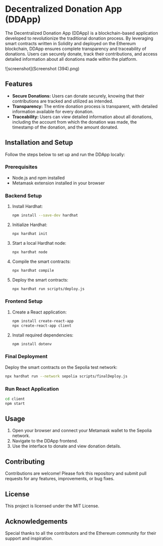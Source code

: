 # Decentralized Donation App (DDApp)

The Decentralized Donation App (DDApp) is a blockchain-based application developed to revolutionize the traditional donation process. By leveraging smart contracts written in Solidity and deployed on the Ethereum blockchain, DDApp ensures complete transparency and traceability of donations. Users can securely donate, track their contributions, and access detailed information about all donations made within the platform.

![screenshot](Screenshot (394).png)

## Features

- **Secure Donations:** Users can donate securely, knowing that their contributions are tracked and utilized as intended.
- **Transparency:** The entire donation process is transparent, with detailed information available for every donation.
- **Traceability:** Users can view detailed information about all donations, including the account from which the donation was made, the timestamp of the donation, and the amount donated.

## Installation and Setup

Follow the steps below to set up and run the DDApp locally:

### Prerequisites

- Node.js and npm installed
- Metamask extension installed in your browser

### Backend Setup

1. Install Hardhat:
    ```bash
    npm install --save-dev hardhat
    ```

2. Initialize Hardhat:
    ```bash
    npx hardhat init
    ```

3. Start a local Hardhat node:
    ```bash
    npx hardhat node
    ```

4. Compile the smart contracts:
    ```bash
    npx hardhat compile
    ```

5. Deploy the smart contracts:
    ```bash
    npx hardhat run scripts/deploy.js
    ```

### Frontend Setup

1. Create a React application:
    ```bash
    npm install create-react-app
    npx create-react-app client
    ```

2. Install required dependencies:
    ```bash
    npm install dotenv
    ```

### Final Deployment

Deploy the smart contracts on the Sepolia test network:
```bash
npx hardhat run --network sepolia scripts/finalDeploy.js
```

### Run React Application
```bash
cd client
npm start
```        

## Usage

1.  Open your browser and connect your Metamask wallet to the Sepolia network.
2.  Navigate to the DDApp frontend.
3.  Use the interface to donate and view donation details.

## Contributing

Contributions are welcome! Please fork this repository and submit pull requests for any features, improvements, or bug fixes.

## License

This project is licensed under the MIT License.

## Acknowledgements

Special thanks to all the contributors and the Ethereum community for their support and inspiration.
